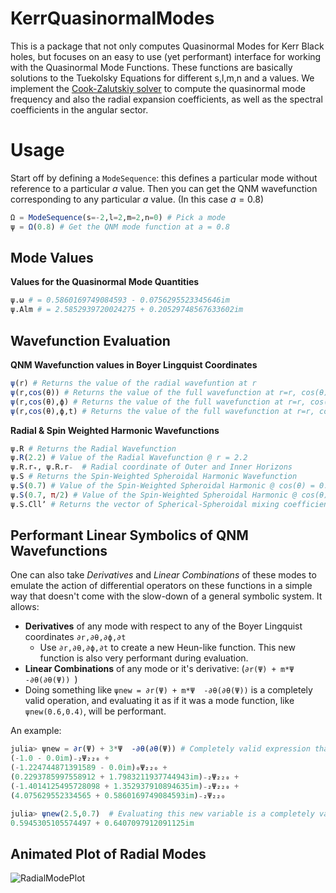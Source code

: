 # KerrQuasinormalModes

This is a package that not only computes Quasinormal Modes for Kerr Black holes, but focuses on an easy to use (yet performant) interface for working with the Quasinormal Mode Functions. These functions are basically solutions to the Tuekolsky Equations for different s,l,m,n and a values. We implement the [Cook-Zalutskiy solver](https://arxiv.org/abs/1410.7698) to compute the quasinormal mode frequency and also the radial expansion coefficients, as well as the spectral coefficients in the angular sector. 

# Usage

Start off by defining a `ModeSequence`: this defines a particular mode without reference to a particular $a$ value. Then you can get the QNM wavefunction corresponding to any particular $a$ value. (In this case $a=0.8$)

```julia
Ω = ModeSequence(s=-2,l=2,m=2,n=0) # Pick a mode
ψ = Ω(0.8) # Get the QNM mode function at a = 0.8
```

## Mode Values

__Values for the Quasinormal Mode Quantities__

```julia
ψ.ω # = 0.5860169749084593 - 0.0756295523345646im
ψ.Alm # = 2.5852939720024275 + 0.20529748567633602im
```

## Wavefunction Evaluation

__QNM Wavefunction values in Boyer Lingquist Coordinates__

```julia
ψ(r) # Returns the value of the radial wavefuntion at r
ψ(r,cos(θ)) # Returns the value of the full wavefunction at r=r, cos(θ)=cos(θ), ϕ=0 and t=0
ψ(r,cos(θ),ϕ) # Returns the value of the full wavefunction at r=r, cos(θ)=cos(θ), ϕ=ϕ and t=0
ψ(r,cos(θ),ϕ,t) # Returns the value of the full wavefunction at r=r, cos(θ)=cos(θ), ϕ=ϕ and t=t
```

__Radial & Spin Weighted Harmonic Wavefunctions__

```julia
ψ.R # Returns the Radial Wavefunction
ψ.R(2.2) # Value of the Radial Wavefunction @ r = 2.2
ψ.R.r₊, ψ.R.r₋  # Radial coordinate of Outer and Inner Horizons
ψ.S # Returns the Spin-Weighted Spheroidal Harmonic Wavefunction
ψ.S(0.7) # Value of the Spin-Weighted Spheroidal Harmonic @ cos(θ) = 0.7
ψ.S(0.7, π/2) # Value of the Spin-Weighted Spheroidal Harmonic @ cos(θ) = 0.7 & ϕ = π/2
ψ.S.Cllʼ # Returns the vector of Spherical-Spheroidal mixing coefficients
```

## Performant Linear Symbolics of QNM Wavefunctions

One can also take _Derivatives_ and _Linear Combinations_ of these modes to emulate the action of differential operators on these functions in a simple way that doesn't come with the slow-down of a general symbolic system. It allows:

- __Derivatives__ of any mode with respect to any of the Boyer Lingquist coordinates `∂r,∂θ,∂ϕ,∂t `
  - Use `∂r,∂θ,∂ϕ,∂t` to create a new Heun-like function. This new function is also very performant during evaluation.
-  __Linear Combinations__ of any mode or it's derivative: (`∂r(Ψ) + m*Ψ  -∂θ(∂θ(Ψ)) `)
  - Doing something like `ψnew = ∂r(Ψ) + m*Ψ  -∂θ(∂θ(Ψ))` is a completely valid operation, and evaluating it as if it was a mode function, like `ψnew(0.6,0.4)`, will be performant.

An example:

```julia
julia> ψnew = ∂r(Ψ) + 3*Ψ  -∂θ(∂θ(Ψ)) # Completely valid expression that is saved as a Linear Combination of Heun-Like functions as shown below
(-1.0 - 0.0im)₋₂Ψ₂₂₀ +
(-1.224744871391589 - 0.0im)₀Ψ₂₂₀ +
(0.2293785997558912 + 1.7983211937744943im)₋₂Ψ₂₂₀ +
(-1.4014125495728098 + 1.352937910894635im)₋₂Ψ₂₂₀ +
(4.075629552334565 + 0.5860169749084593im)₋₂Ψ₂₂₀

julia> ψnew(2.5,0.7)  # Evaluating this new variable is a completely valid and performant operation
0.5945305105574497 + 0.6407097912091125im
```

## Animated Plot of Radial Modes

![RadialModePlot](.docs/QnmAnimated.gif)
